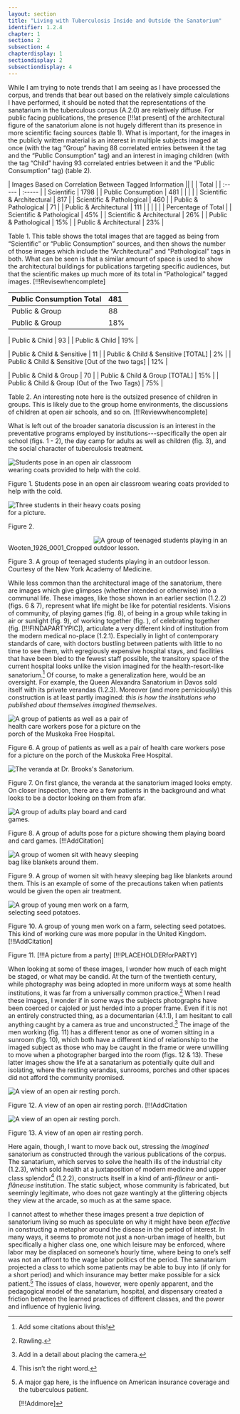 ```yaml
---
layout: section
title: "Living with Tuberculosis Inside and Outside the Sanatorium"
identifier: 1.2.4
chapter: 1
section: 2
subsection: 4
chapterdisplay: 1
sectiondisplay: 2
subsectiondisplay: 4
---
```


While I am trying to note trends that I am seeing as I have processed the corpus, and trends that bear out based on the relatively simple calculations I have performed, it should be noted that the representations of the sanatarium in the tuberculous corpus (A.2.0) are relatively diffuse. For public facing publications, the presence [!!!at present] of the architectural figure of the sanatorium alone is not hugely different than its presence in more scientific facing sources (table 1). What is important, for the images in the publicly written material is an interest in multiple subjects imaged at once (with the tag “Group” having 88 correlated entries between it the tag and the “Public Consumption” tag) and an interest in imaging children (with the tag “Child” having 93 correlated entries between it and the “Public Consumption” tag) (table 2).

| Images Based on Correlation Between Tagged Information ||
|  | Total |
| :----- | :----- |
| Scientific | 1798 |
| Public Consumption | 481 |
|  |  |
| Scientific & Architectural | 817 |
| Scientific & Pathological | 460 |
| Public & Pathological | 71 |
| Public & Architectural | 111 |
|  |  |
|  | Percentage of Total |
| Scientific & Pathological | 45% |
| Scientific & Architectural | 26% |
| Public & Pathological | 15% |
| Public & Architectural | 23% |

Table 1.  This table shows the total images that are tagged as being from “Scientific” or “Public Consumption” sources, and then shows the number of those images which include the “Architectural” and “Pathological” tags in both. What can be seen is that a similar amount of space is used to show the architectural buildings for publications targeting specific audiences, but that the scientific makes up much more of its total in “Pathological” tagged images. [!!!Revisewhencomplete]

| Public Consumption Total | 481 |
| :----- | :----- |
| Public & Group | 88 |
| Public & Group | 18% |

| Public & Child | 93 |
| Public & Child | 19% |

| Public & Child & Sensitive | 11 |
| Public & Child & Sensitive [TOTAL] | 2% |
| Public & Child & Sensitive [Out of the two tags] | 12% |

| Public & Child & Group | 70 |
| Public & Child & Group [TOTAL] | 15% |
| Public & Child & Group (Out of the Two Tags) | 75% |

Table 2. An interesting note here is the outsized presence of children in groups. This is likely due to the group home environments, the discussions of children at open air schools, and so on. [!!!Reviewwhencomplete]

What is left out of the broader sanatoria discussion is an interest in the preventative programs employed by institutions---specifically the open air school (figs. 1 - 2), the day camp for adults as well as children (fig. 3), and the social character of tuberculosis treatment.

<img id="CityofChicagoMunicipalTub1-4_1917-1924_358" src="{{ site.baseurl }}/assets/items/CityofChicagoMunicipalTub1-4_1917-1924_358.jpg" alt="Students pose in an open air classroom wearing coats provided to help with the cold." style="max-width:60%;height:auto;">

Figure 1. Students pose in an open air classroom wearing coats provided to help with the cold.

<img id="CityofChicagoMunicipalTub1-4_1917-1924_440" src="{{ site.baseurl }}/assets/items/CityofChicagoMunicipalTub1-4_1917-1924_440.jpg" alt="Three students in their heavy coats posing for a picture." style="max-width:60%;height:auto;">

Figure 2.

Wooten_1926_0001_Cropped
<img id="Wooten_1926_0001_Cropped" src="{{ site.baseurl }}/assets/items/Wooten_1926_0001_Cropped.jpg" alt="A group of teenaged students playing in an outdoor lesson." style="max-width:60%;height:auto;">

Figure 3. A group of teenaged students playing in an outdoor lesson. Courtesy of the New York Academy of Medicine.

While less common than the architectural image of the sanatorium, there are images which give glimpses (whether intended or otherwise) into a communal life. These images, like those shown in an earlier section (1.2.2) (figs. 6 & 7), represent what life might be like for potential residents. Visions of community, of playing games (fig. 8), of being in a group while taking in air or sunlight (fig. 9), of working together (fig. ), of celebrating together (fig. [!!!FINDAPARTYPIC]), articulate a very different kind of institution from the modern medical no-place (1.2.1). Especially in light of contemporary standards of care, with doctors bustling between patients with little to no time to see them, with egregiously expensive hospital stays, and facilities that have been bled to the fewest staff possible, the transitory space of the current hospital looks unlike the vision imagined for the health-resort-like sanatorium.[^fn1] Of course, to make a generalization here, would be an oversight. For example, the Queen Alexandra Sanatorium in Davos sold itself with its private verandas (1.2.3). Moreover (and more perniciously) this construction is at least partly imagined: *this is how the institutions who published about themselves imagined themselves*.

<img id="Brandt_ADirectoryofInstitutionsa_1904_161b" src="{{ site.baseurl }}/assets/items/Brandt_ADirectoryofInstitutionsa_1904_107a.jpg" alt="A group of patients as well as a pair of health care workers pose for a picture on the porch of the Muskoka Free Hospital." style="max-width:60%;height:auto;">

Figure 6. A group of patients as well as a pair of health care workers pose for a picture on the porch of the Muskoka Free Hospital.

<img id="Brandt_ADirectoryofInstitutionsa_1904_55" src="{{ site.baseurl }}/assets/items/Brandt_ADirectoryofInstitutionsa_1904_107a.jpg" alt="The veranda at Dr. Brooks's Sanatorium." style="max-width:60%;height:auto;">

Figure 7. On first glance, the veranda at the sanatorium imaged looks empty. On closer inspection, there are a few patients in the background and what looks to be a doctor looking on them from afar.

<img id="CharityOrganiza_HomeTreatmentofTuberculos_1908_10" src="{{ site.baseurl }}/assets/items/CharityOrganiza_HomeTreatmentofTuberculos_1908_10.jpg" alt="A group of adults play board and card games." style="max-width:60%;height:auto;">

Figure 8. A group of adults pose for a picture showing them playing board and card games. [!!!AddCitation]

<img id="_TuberculosisATreatisebyAm_1909_175" src="{{ site.baseurl }}/assets/items/_TuberculosisATreatisebyAm_1909_175.jpg" alt="A group of women sit with heavy sleeping bag like blankets around them." style="max-width:60%;height:auto;">

Figure 9. A group of women sit with heavy sleeping bag like blankets around them. This is an example of some of the precautions taken when patients would be given the open air treatment.

<img id="_TheControlandEradicationo_1911_224" src="{{ site.baseurl }}/assets/items/_TheControlandEradicationo_1911_224.jpg" alt="A group of young men work on a farm, selecting seed potatoes." style="max-width:60%;height:auto;">

Figure 10. A group of young men work on a farm, selecting seed potatoes. This kind of working cure was more popular in the United Kingdom. [!!!AddCitation]

Figure 11. [!!!A picture from a party] [!!!PLACEHOLDERforPARTY]

When looking at some of these images, I wonder how much of each might be staged, or what may be candid. At the turn of the twentieth century, while photography was being adopted in more uniform ways at some health institutions, it was far from a universally common practice.[^fn2] When I read these images, I wonder if in some ways the subjects photographs have been coerced or cajoled or just herded into a proper frame. Even if it is not an entirely constructed thing, as a documentarian (4.1.1), I am hesitant to call anything caught by a camera as true and unconstructed.[^fn3] The image of the men working (fig. 11) has a different tenor as one of women sitting in a sunroom (fig. 10), which both have a different kind of relationship to the imaged subject as those who may be caught in the frame or were unwilling to move when a photographer barged into the room (figs. 12 & 13). These latter images show the life at a sanatarium as potentially quite dull and isolating, where the resting verandas, sunrooms, porches and other spaces did not afford the community promised.

<img id="Bonney_PulmonaryTuberculosisandi_1910_849a" src="{{ site.baseurl }}/assets/items/Bonney_PulmonaryTuberculosisandi_1910_849a.jpg" alt="A view of an open air resting porch." style="max-width:60%;height:auto;">

Figure 12. A view of an open air resting porch. [!!!AddCitation

<img id="Bonney_PulmonaryTuberculosisandi_1910_849b" src="{{ site.baseurl }}/assets/items/Bonney_PulmonaryTuberculosisandi_1910_849a.jpg" alt="A view of an open air resting porch." style="max-width:60%;height:auto;">

Figure 13. A view of an open air resting porch.

Here again, though, I want to move back out, stressing the *imagined* sanatorium as constructed through the various publications of the corpus. The sanatarium, which serves to solve the health ills of the industrial city (1.2.3), which sold health at a juxtaposition of modern medicine and upper class splendor[^fn4] (1.2.2), constructs itself in a kind of anti-*flâneur* or anti-*flâneuse* institution. The static subject, whose community is fabricated, but seemingly legitimate, who does not gaze wantingly at the glittering objects they view at the arcade, so much as at the same space.

I cannot attest to whether these images present a *true* depiction of sanatorium living so much as speculate on why it might have been *effective* in constructing a metaphor around the disease in the period of interest. In many ways, it seems to promote not just a non-urban image of health, but specifically a higher class one, one which leisure may be enforced, where labor may be displaced on someone’s hourly time, where being to one’s self was not an affront to the wage labor politics of the period. The sanatarium projected a class to which some patients may be able to buy into (if only for a short period) and which insurance may better make possible for a sick patient.[^fn5] The issues of class, however, were openly apparent, and the pedagogical model of the sanatarium, hospital, and dispensary created a friction between the learned practices of different classes, and the power and influence of hygienic living.


[^fn1]: Add some citations about this!

[^fn2]: Rawling.

[^fn3]: Add in a detail about placing the camera.

[^fn4]: This isn’t the right word.

[^fn5]: A major gap here, is the influence on American insurance coverage and the tuberculous patient.
	
	[!!!Addmore]